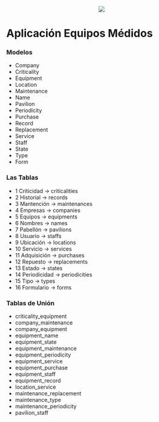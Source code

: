 <p align="center"><img src="https://laravel.com/assets/img/components/logo-laravel.svg"></p>

# Aplicación Equipos Médidos


### Modelos
+ Company
+ Criticality
+ Equipment
+ Location
+ Maintenance
+ Name
+ Pavilion
+ Periodicity
+ Purchase
+ Record
+ Replacement
+ Service
+ Staff
+ State
+ Type
+ Form

### Las Tablas

+ 1 Criticidad -> criticalities
+ 2 Historial -> records
+ 3 Mantención -> maintenances
+ 4 Empresas -> companies
+ 5 Equipos -> equipments
+ 6 Nombres -> names
+ 7 Pabellón -> pavilions
+ 8 Usuario  -> staffs
+ 9 Ubicación -> locations
+ 10 Servicio -> services
+ 11 Adquisición -> purchases
+ 12 Repuesto -> replacements
+ 13 Estado -> states
+ 14 Periodicidad -> periodicities
+ 15 Tipo -> types
+ 16 Formulario -> forms

### Tablas de Unión
+ criticality_equipment
+ company_maintenance
+ company_equipment
+ equipment_name
+ equipment_state
+ equipment_maintenance
+ equipment_periodicity
+ equipment_service
+ equipment_purchase
+ equipment_staff
+ equipment_record
+ location_service
+ maintenance_replacement
+ maintenance_type
+ maintenance_periodicity
+ pavilion_staff